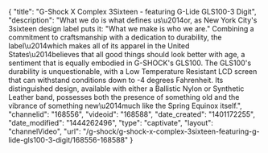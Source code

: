 {
    "title": "G-Shock X Complex 3Sixteen - featuring G-Lide GLS100-3 Digit",
    "description": "What we do is what defines us\u2014or, as New York City's 3sixteen design label puts it: \"What we make is who we are.\" Combining a commitment to craftsmanship with a dedication to durability, the label\u2014which makes all of its apparel in the United States\u2014believes that all good things should look better with age, a sentiment that is equally embodied in G-SHOCK's GLS100. The GLS100's durability is unquestionable, with a Low Temperature Resistant LCD screen that can withstand conditions down to -4 degrees Fahrenheit. Its distinguished design, available with either a Ballistic Nylon or Synthetic Leather band, possesses both the presence of something old and the vibrance of something new\u2014much like the Spring Equinox itself.",
    "channelid": "168556",
    "videoid": "168588",
    "date_created": "1401172255",
    "date_modified": "1444262496",
    "type": "captivate",
    "layout": "channelVideo",
    "url": "\/g-shock\/g-shock-x-complex-3sixteen-featuring-g-lide-gls100-3-digit\/168556-168588"
}